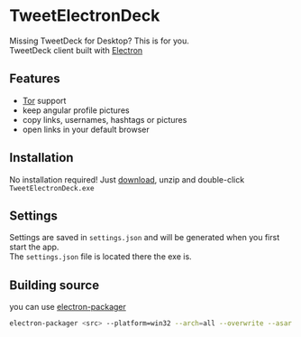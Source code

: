 # TweetElectronDeck
Missing TweetDeck for Desktop? This is for you.<br>
TweetDeck client built with [Electron](https://electron.atom.io/)

## Features
- [Tor](https://www.torproject.org/) support
- keep angular profile pictures
- copy links, usernames, hashtags or pictures
- open links in your default browser

## Installation
No installation required! Just [download](https://github.com/Plastikmensch/TweetElectronDeck/releases), unzip and double-click `TweetElectronDeck.exe`

## Settings
Settings are saved in `settings.json` and will be generated when you first start the app.<br>
The `settings.json` file is located there the exe is.

## Building source
you can use [electron-packager](https://github.com/electron-userland/electron-packager)
```sh
electron-packager <src> --platform=win32 --arch=all --overwrite --asar.unpackDir="tor-win32-0.3.0.7"
```
